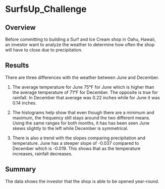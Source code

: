# SurfsUp_Challenge
## Overview
Before committing to building a Surf and Ice Cream shop in Oahu, Hawaii, an investor want to analyze the weather to determine how often the shop will have to close due to precipitation.

## Results
There are three differences with the weather between June and December.
1. The average temperature for June 75°F for June which is higher than the average temperature of 71°F for December. The opposite is true for rainfall. In December that average was 0.22 inches while for June it was 0.14 inches.

2. The histograms help show that even though there are a minimum and maximum, the frequency still stays around the two different means. Using the same ranges for both months, it has has been seen June skews slightly to the left while December is symmetrical.

3. There is also a trend with the slopes comparing precipitation and temperature. June has a steeper slope of -0.037 compared to December which is -0.019. This shows that as the temperature increases, rainfall decreases.

## Summary
The data shows the investor that the shop is able to be opened year-round.
